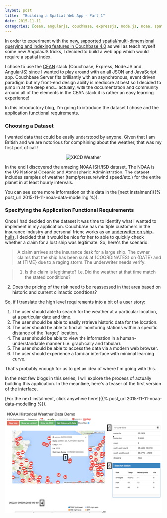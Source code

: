 ```yaml
---
layout: post
title:  "Building a Spatial Web App - Part 1"
date: 2015-11-11
categories: [cean, angularjs, couchbase, expressjs, node.js, noaa, spatial]
---
```


In order to experiment with the [new, supported spatial/multi-dimensional querying and indexing features in Couchbase 4.0](http://developer.couchbase.com/documentation/server/4.0/indexes/querying-using-spatial-views.html) as well as teach myself some new AngularJS tricks, I decided to build a web app which would require a spatial index.

I chose to use the [CEAN](http://www.ceanjs.org) stack (Couchbase, Express, Node.JS and AngularJS) since I wanted to play around with an all JSON and JavaScript app. Couchbase Server fits brilliantly with an asynchronous, event driven paradigm but my front-end design ability is mediocre at best so I decided to jump in at the deep end... actually, with the documentation and community around all of the elements in the CEAN stack it is rather an easy learning experience!

In this introductory blog, I'm going to introduce the dataset I chose and the application functional requirements.

### Choosing a Dataset

I wanted data that could be easily understood by anyone. Given that I am British and we are notorious for complaining about the weather, that was my first port of call!

<div style="text-align:center"><img src ="http://imgs.xkcd.com/comics/weather.png" alt="XKCD Weather" title="At least if you&#39;re really into, like, Turkish archaeology, store clerks aren&#39;t like &#39;hey, how &#39;bout those Derinkuyu underground cities!&#39; when they&#39;re trying to be polite."/></div>

In the end I discovered the amazing NOAA ISH/ISD dataset. The NOAA is the US National Oceanic and Atmospheric Administration. The dataset includes samples of weather (temp/pressure/wind speed/etc.) for the entire planet in at least hourly intervals.

You can see some more information on this data in the [next instalment]({% post_url 2015-11-11-noaa-data-modelling %}).

### Specifying the Application Functional Requirements

Once I had decided on the dataset it was time to identify what I wanted to implement in my application. Couchbase has multiple customers in the insurance industry and personal friend works as an [underwriter on ship-hulls](http://www.marineinsight.com/marine/different-types-of-marine-insurance-marine-insurance-policies/). I decided that it would be nice for her to able to quickly check whether a claim for a lost ship was legitimate. So, here's the scenario:

> A claim arrives at the insurance desk for a large ship. The owner claims that the ship has been sunk at {COORDINATES} on {DATE} and at {TIME} due to a raging storm. The underwriter needs verify:

>1. Is the claim is legitimate? I.e. Did the weather at that time match the stated conditions?
2. Does the pricing of the risk need to be reassessed in that area based on historic and current climactic conditions?

So, if I translate the high level requirements into a bit of a user story:

1. The user should able to search for the weather at a particular location, at a particular date and time.
2. The user should be able to easily retrieve historic data for the location.
3. The user should be able to find all monitoring stations within a specific distance of the 'target' location.
4. The user should be able to view the information in a human-understandable manner (i.e. graphically and tabular).
5. The user should be able to access the data via a modern web browser.
6. The user should experience a familiar interface with minimal learning curve.

That's probably enough for us to get an idea of where I'm going with this. 

In the next few blogs in this series, I will explore the process of actually building this application. In the meantime, here's a teaser of the first version of the interface. 

[For the next instalment, click anywhere here!]({% post_url 2015-11-11-noaa-data-modelling %}).

![NOAA Data Frontend](/images/noaa-frontend.png)








